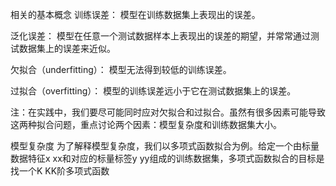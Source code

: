 相关的基本概念
训练误差：
模型在训练数据集上表现出的误差。

泛化误差：
模型在任意一个测试数据样本上表现出的误差的期望，并常常通过测试数据集上的误差来近似。

欠拟合（underfitting）：
模型无法得到较低的训练误差。

过拟合（overfitting）：
模型的训练误差远小于它在测试数据集上的误差。

注：在实践中，我们要尽可能同时应对欠拟合和过拟合。虽然有很多因素可能导致这两种拟合问题，重点讨论两个因素：模型复杂度和训练数据集大小。

模型复杂度
为了解释模型复杂度，我们以多项式函数拟合为例。给定一个由标量数据特征x xx和对应的标量标签y yy组成的训练数据集，多项式函数拟合的目标是找一个K KK阶多项式函数
